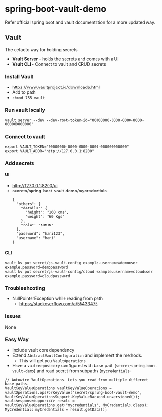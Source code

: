 # spring-boot-vault-demo
Refer official spring boot and vault documentation for a more updated way.

## Vault
The defacto way for holding secrets

- **Vault Server** - holds the secrets and comes with a UI
- **Vault CLI** - Connect to vault and CRUD secrets

### Install Vault
- https://www.vaultproject.io/downloads.html
- Add to path
- `chmod 755 vault`

### Run vault locally
`vault server --dev --dev-root-token-id="00000000-0000-0000-0000-000000000000"`

### Connect to vault
```
export VAULT_TOKEN="00000000-0000-0000-0000-000000000000"
export VAULT_ADDR="http://127.0.0.1:8200"
```

### Add secrets
#### UI
- http://127.0.0.1:8200/ui
- secrets/spring-boot-vault-demo/mycredentials
    ```
    {
      "others": {
        "details": {
          "height": "160 cms",
          "weight": "60 Kgs"
        },
        "role": "ADMIN"
      },
      "password": "hari123",
      "username": "hari"
    }
    ```
#### CLI
```
vault kv put secret/gs-vault-config example.username=demouser example.password=demopassword
vault kv put secret/gs-vault-config/cloud example.username=clouduser example.password=cloudpassword
```

### Troubleshooting
- NullPointerException while reading from path
    - https://stackoverflow.com/a/55433475

### Issues
None

### Easy Way
- Include vault core dependency
- Extend `AbstractVaultConfiguration` and implement the methods.
    - This will get you `VaultOperations`
- Have a `VaultRepository` configured with base path (`secret/spring-boot-vault-demo`) and read secret from subpaths (`mycredentials`)
```
// Autowire VaultOperations. Lets you read from multiple different base paths.
VaultKeyValueOperations vaultKeyValueOperations = vaultOperations.opsForKeyValue("secret/spring-boot-vault-demo", VaultKeyValueOperationsSupport.KeyValueBackend.unversioned());
VaultResponseSupport<T> result = vaultKeyValueOperations.get("mycredentials", MyCredentials.class);
MyCredentials myCredentials = result.getData();
```